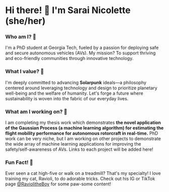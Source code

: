 # Hi there! 👋 I'm Sarai Nicolette (she/her)

### Who am I? 🚀
I'm a PhD student at Georgia Tech, fueled by a passion for deploying safe and secure autonomous vehicles (AVs). My mission? To support thriving and eco-friendly communities through innovative technology.

### What I value? 💚
I'm deeply committed to advancing __Solarpunk__ ideals—a philosophy centered around leveraging technology and design to prioritize planetary well-being and the welfare of humanity. Let's forge a future where sustainability is woven into the fabric of our everyday lives.

### What am I working on? 🌟
I am completing my thesis work which demonstrates __the novel application of the Gaussian Process (a machine learning algorithm) for estimating the flight mobility performance for autonomous rotorcraft in real-time.__ 
PhD work can be very niche, but I am working on other projects to demonstrate the wide array of machine learning applications for improving the safety/self-awareness of AVs. Links to each project will be added here! 

### Fun Fact! 🐾
Ever seen a cat high-five or walk on a treadmill? That's my specialty! I love training my cat, Ravioli, to do adorable tricks. Check out his IG or TikTok page [@RaviolitheBoy](https://www.instagram.com/RaviolitheBoy) for some paw-some content!


<!---
Sarai-Nicolette/Sarai-Nicolette is a ✨ special ✨ repository because its `README.md` (this file) appears on your GitHub profile.
You can click the Preview link to take a look at your changes.
--->
